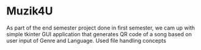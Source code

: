 # Muzik4U
As part of the end semester project done in first semester, we cam up with simple tkinter GUI application that generates QR code of a song based on user input of Genre and Language. Used file handling concepts
